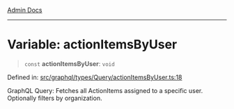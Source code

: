 [Admin Docs](/)

***

# Variable: actionItemsByUser

> `const` **actionItemsByUser**: `void`

Defined in: [src/graphql/types/Query/actionItemsByUser.ts:18](https://github.com/gautam-divyanshu/talawa-api/blob/7e7d786bbd7356b22a3ba5029601eed88ff27201/src/graphql/types/Query/actionItemsByUser.ts#L18)

GraphQL Query: Fetches all ActionItems assigned to a specific user.
Optionally filters by organization.

